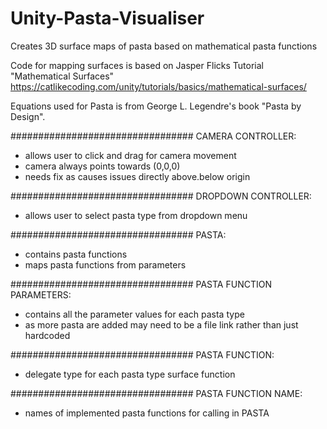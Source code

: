 # Unity-Pasta-Visualiser
Creates 3D surface maps of pasta based on mathematical pasta functions

Code for mapping surfaces is based on Jasper Flicks Tutorial "Mathematical Surfaces" https://catlikecoding.com/unity/tutorials/basics/mathematical-surfaces/

Equations used for Pasta is from George L. Legendre's book "Pasta by Design".

#################################
CAMERA CONTROLLER:
 - allows user to click and drag for camera movement
 - camera always points towards (0,0,0)
 - needs fix as causes issues directly above.below origin
 
#################################
DROPDOWN CONTROLLER:
 - allows user to select pasta type from dropdown menu

#################################
PASTA:
 - contains pasta functions
 - maps pasta functions from parameters
 
#################################
PASTA FUNCTION PARAMETERS:
 - contains all the parameter values for each pasta type
 - as more pasta are added may need to be a file link rather than just hardcoded
 
#################################
PASTA FUNCTION:
 - delegate type for each pasta type surface function
 
#################################
PASTA FUNCTION NAME:
 - names of implemented pasta functions for calling in PASTA
